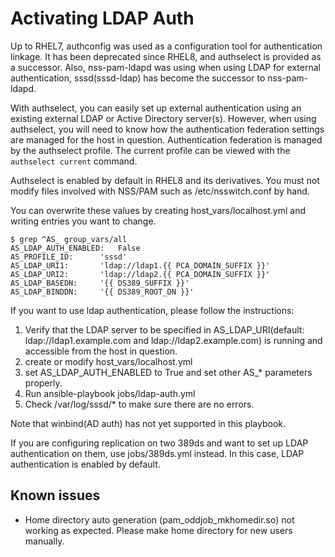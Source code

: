 # Activating LDAP Auth


Up to RHEL7, authconfig was used as a configuration tool for authentication linkage.  It has been deprecated since RHEL8, and authselect is provided as a successor. Also,  nss-pam-ldapd was using when using LDAP for external authentication, sssd(sssd-ldap) has become the successor to nss-pam-ldapd. 

With authselect, you can easily set up external authentication using an existing external LDAP or Active Directory server(s). However, when using authselect, you will need to know how the authentication federation settings are managed for the host in question. Authentication federation is managed by the authselect profile. The current profile can be viewed with the `authselect current` command.

Authselect is enabled by default in RHEL8 and its derivatives. You must not modify files involved with NSS/PAM such as /etc/nsswitch.conf by hand.

You can overwrite these values by creating host_vars/localhost.yml and writing entries you want to change.

```
$ grep ^AS_ group_vars/all
AS_LDAP_AUTH_ENABLED:   False
AS_PROFILE_ID:      'sssd'
AS_LDAP_URI1:       'ldap://ldap1.{{ PCA_DOMAIN_SUFFIX }}'
AS_LDAP_URI2:       'ldap://ldap2.{{ PCA_DOMAIN_SUFFIX }}'
AS_LDAP_BASEDN:     '{{ DS389_SUFFIX }}'
AS_LDAP_BINDDN:     '{{ DS389_ROOT_DN }}'
```

If you want to use ldap authentication, please follow the instructions:

1. Verify that the LDAP server to be specified in AS_LDAP_URI(default: ldap://ldap1.example.com and ldap://ldap2.example.com) is running and accessible from the host in question.
2. create or modify host_vars/localhost.yml
3. set AS_LDAP_AUTH_ENABLED to True and set other AS_* parameters properly.
4. Run ansible-playbook jobs/ldap-auth.yml
5. Check /var/log/sssd/* to make sure there are no errors.

Note that winbind(AD auth) has not yet supported in this playbook.

If you are configuring replication on two 389ds and want to set up LDAP authentication on them, use jobs/389ds.yml instead. In this case, LDAP authentication is enabled by default.

## Known issues

- Home directory auto generation (pam_oddjob_mkhomedir.so) not working as expected. Please make home directory for new users manually.